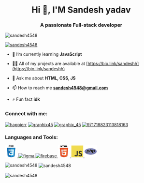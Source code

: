<h1 align="center">Hi 👋, I'M Sandesh yadav</h1>
<h3 align="center">A passionate Full-stack developer</h3>

<p align="left"> <img src="https://komarev.com/ghpvc/?username=sandesh4548&label=Profile%20views&color=0e75b6&style=flat" alt="sandesh4548" /> </p>

<p align="left"> <a href="https://github.com/ryo-ma/github-profile-trophy"><img src="https://github-profile-trophy.vercel.app/?username=sandesh4548" alt="sandesh4548" /></a> </p>

- 🌱 I’m currently learning **JavaScript**

- 👨‍💻 All of my projects are available at [https://bio.link/sandeshh](https://bio.link/sandeshh)

- 💬 Ask me about **HTML, CSS, JS**

- 📫 How to reach me **sandesh4548@gmail.com**

- ⚡ Fun fact **idk**

<h3 align="left">Connect with me:</h3>
<p align="left">
<a href="https://dev.to/happierr" target="blank"><img align="center" src="https://raw.githubusercontent.com/rahuldkjain/github-profile-readme-generator/master/src/images/icons/Social/devto.svg" alt="happierr" height="30" width="40" /></a>
<a href="https://twitter.com/graphix45" target="blank"><img align="center" src="https://raw.githubusercontent.com/rahuldkjain/github-profile-readme-generator/master/src/images/icons/Social/twitter.svg" alt="graphix45" height="30" width="40" /></a>
<a href="https://instagram.com/graphix_45" target="blank"><img align="center" src="https://raw.githubusercontent.com/rahuldkjain/github-profile-readme-generator/master/src/images/icons/Social/instagram.svg" alt="graphix_45" height="30" width="40" /></a>
<a href="https://discord.gg/971718823113818163" target="blank"><img align="center" src="https://raw.githubusercontent.com/rahuldkjain/github-profile-readme-generator/master/src/images/icons/Social/discord.svg" alt="971718823113818163" height="30" width="40" /></a>
</p>

<h3 align="left">Languages and Tools:</h3>
<p align="left"> <a href="https://www.w3schools.com/css/" target="_blank" rel="noreferrer"> <img src="https://raw.githubusercontent.com/devicons/devicon/master/icons/css3/css3-original-wordmark.svg" alt="css3" width="40" height="40"/> </a> <a href="https://www.figma.com/" target="_blank" rel="noreferrer"> <img src="https://www.vectorlogo.zone/logos/figma/figma-icon.svg" alt="figma" width="40" height="40"/> </a> <a href="https://firebase.google.com/" target="_blank" rel="noreferrer"> <img src="https://www.vectorlogo.zone/logos/firebase/firebase-icon.svg" alt="firebase" width="40" height="40"/> </a> <a href="https://www.w3.org/html/" target="_blank" rel="noreferrer"> <img src="https://raw.githubusercontent.com/devicons/devicon/master/icons/html5/html5-original-wordmark.svg" alt="html5" width="40" height="40"/> </a> <a href="https://developer.mozilla.org/en-US/docs/Web/JavaScript" target="_blank" rel="noreferrer"> <img src="https://raw.githubusercontent.com/devicons/devicon/master/icons/javascript/javascript-original.svg" alt="javascript" width="40" height="40"/> </a> <a href="https://www.php.net" target="_blank" rel="noreferrer"> <img src="https://raw.githubusercontent.com/devicons/devicon/master/icons/php/php-original.svg" alt="php" width="40" height="40"/> </a> </p>

<p><img align="left" src="https://github-readme-stats.vercel.app/api/top-langs?username=sandesh4548&show_icons=true&locale=en&layout=compact" alt="sandesh4548" /></p>

<p>&nbsp;<img align="center" src="https://github-readme-stats.vercel.app/api?username=sandesh4548&show_icons=true&locale=en" alt="sandesh4548" /></p>

<p><img align="center" src="https://github-readme-streak-stats.herokuapp.com/?user=sandesh4548&" alt="sandesh4548" /></p>
